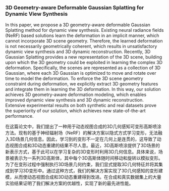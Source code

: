 ### 3D Geometry-aware Deformable Gaussian Splatting for Dynamic View Synthesis

In this paper, we propose a 3D geometry-aware deformable Gaussian Splatting method for dynamic view synthesis. Existing neural radiance fields (NeRF) based solutions learn the deformation in an implicit manner, which cannot incorporate 3D scene geometry. Therefore, the learned deformation is not necessarily geometrically coherent, which results in unsatisfactory dynamic view synthesis and 3D dynamic reconstruction. Recently, 3D Gaussian Splatting provides a new representation of the 3D scene, building upon which the 3D geometry could be exploited in learning the complex 3D deformation. Specifically, the scenes are represented as a collection of 3D Gaussian, where each 3D Gaussian is optimized to move and rotate over time to model the deformation. To enforce the 3D scene geometry constraint during deformation, we explicitly extract 3D geometry features and integrate them in learning the 3D deformation. In this way, our solution achieves 3D geometry-aware deformation modeling, which enables improved dynamic view synthesis and 3D dynamic reconstruction. Extensive experimental results on both synthetic and real datasets prove the superiority of our solution, which achieves new state-of-the-art performance.

在这篇论文中，我们提出了一种用于动态视图合成的3D几何感知可变形高斯喷涂方法。现有的基于神经辐射场（NeRF）的解决方案以隐式方式学习变形，无法融入3D场景几何信息。因此，学习到的变形不一定在几何上是连贯的，这导致了动态视图合成和3D动态重建的结果不尽人意。最近，3D高斯喷涂提供了3D场景的新表示方式，基于此可以在学习复杂的3D变形时利用3D几何信息。具体来说，场景被表示为一系列3D高斯体，其中每个3D高斯体随时间移动和旋转以模拟变形。为了在变形过程中强制执行3D场景几何约束，我们显式提取3D几何特征并将其集成到学习3D变形中。通过这种方式，我们的解决方案实现了3D几何感知的变形建模，从而使动态视图合成和3D动态重建得到改进。在合成和真实数据集上的大量实验结果证明了我们解决方案的优越性，实现了新的最先进性能。


